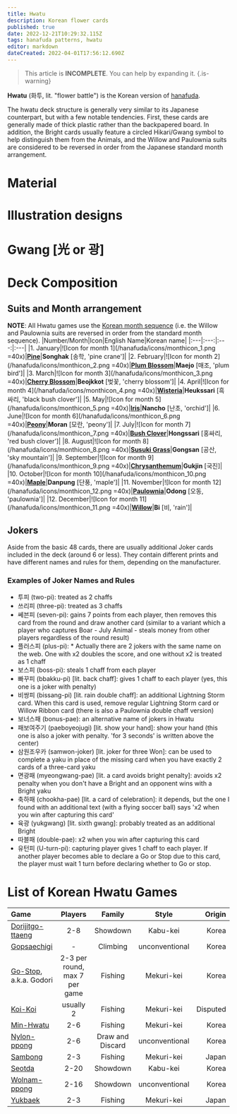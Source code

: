 ```yaml
---
title: Hwatu
description: Korean flower cards
published: true
date: 2022-12-21T10:29:32.115Z
tags: hanafuda patterns, hwatu
editor: markdown
dateCreated: 2022-04-01T17:56:12.690Z
---
```


> This article is **INCOMPLETE**. You can help by expanding it.
{.is-warning}

**Hwatu** (화투, lit. "flower battle") is the Korean version of [hanafuda](/en/hanafuda). 

The hwatu deck structure is generally very similar to its Japanese counterpart, but with a few notable tendencies. First, these cards are generally made of thick plastic rather than the backpapered board. In addition, the Bright cards usually feature a circled Hikari/Gwang symbol to help distinguish them from the Animals, and the Willow and Paulownia suits are considered to be reversed in order from the Japanese standard month arrangement.

# Material


# Illustration designs

# Gwang [光 or 광]

# Deck Composition

## Suits and Month arrangement
**NOTE**: All Hwatu games use the [Korean month sequence](/en/hanafuda/suits#arrangement-of-suits) (i.e. the Willow and Paulownia suits are reversed in order from the standard month sequence).
|Number/Month|Icon|English Name|Korean name|
|:---|:---:|:---:|:---|
|1. January|![Icon for month 1](/hanafuda/icons/monthicon_1.png =40x)|[**Pine**](/en/hanafuda/suits/pine)|**Songhak** [송학, 'pine crane']|
|2. February|![Icon for month 2](/hanafuda/icons/monthicon_2.png =40x)|[**Plum Blossom**](/en/hanafuda/suits/plum-blossom)|**Maejo** [매조, 'plum bird']|
|3. March|![Icon for month 3](/hanafuda/icons/monthicon_3.png =40x)|[**Cherry Blossom**](/en/hanafuda/suits/cherry-blossom)|**Beojkkot** [벚꽃, 'cherry blossom']|
|4. April|![Icon for month 4](/hanafuda/icons/monthicon_4.png =40x)|[**Wisteria**](/en/hanafuda/suits/wisteria)|**Heukssari** [흑싸리, 'black bush clover']|
|5. May|![Icon for month 5](/hanafuda/icons/monthicon_5.png =40x)|[**Iris**](/en/hanafuda/suits/iris)|**Nancho** [난초, 'orchid']|
|6. June|![Icon for month 6](/hanafuda/icons/monthicon_6.png =40x)|[**Peony**](/en/hanafuda/suits/peony)|**Moran** [모란, 'peony']|
|7. July|![Icon for month 7](/hanafuda/icons/monthicon_7.png =40x)|[**Bush Clover**](/en/hanafuda/suits/bush-clover)|**Hongssari** [홍싸리, 'red bush clover']|
|8. August|![Icon for month 8](/hanafuda/icons/monthicon_8.png =40x)|[**Susuki Grass**](/en/hanafuda/suits/susuki-grass)|**Gongsan** [공산, 'sky mountain']|
|9. September|![Icon for month 9](/hanafuda/icons/monthicon_9.png =40x)|[**Chrysanthemum**](/en/hanafuda/suits/chrysanthemum)|**Gukjin** [국진]|
|10. October|![Icon for month 10](/hanafuda/icons/monthicon_10.png =40x)|[**Maple**](/en/hanafuda/suits/maple)|**Danpung** [단풍, 'maple']|
|11. November|![Icon for month 12](/hanafuda/icons/monthicon_12.png =40x)|[**Paulownia**](/en/hanafuda/suits/paulownia)|**Odong** [오동, 'paulownia']|
|12. December|![Icon for month 11](/hanafuda/icons/monthicon_11.png =40x)|[**Willow**](/en/hanafuda/suits/willow)|**Bi** [비, 'rain']|

## Jokers
Aside from the basic 48 cards, there are usually additional Joker cards included in the deck (around 6 or less). They contain different prints and have different names and rules for them, depending on the manufacturer.
### Examples of Joker Names and Rules
- 투피 (two-pi): treated as 2 chaffs
- 쓰리피 (three-pi): treated as 3 chaffs
- 쎄븐피 (seven-pi): gains 7 points from each player, then removes this card from the round and draw another card (similar to a variant which a player who captures Boar - July Animal - steals money from other players regardless of the round result)
- 플러스피 (plus-pi): * Actually there are 2 jokers with the same name on the web. One with x2 doubles the score, and one without x2 is treated as 1 chaff
- 보스피 (boss-pi): steals 1 chaff from each player
- 빠꾸피 (bbakku-pi) [lit. back chaff]: gives 1 chaff to each player (yes, this one is a joker with penalty)
- 비쌍피 (bissang-pi) [lit. rain double chaff]: an additional Lightning Storm card. When this card is used, remove regular Lightning Storm card or Willow Ribbon card (there is also a Paulownia double chaff version)
- 보너스패 (bonus-pae): an alternative name of jokers in Hwatu
- 패보여주기 (paeboyeojugi) [lit. show your hand]: show your hand (this one is also a joker with penalty. 'for 3 seconds' is written above the center)
- 삼원조우카 (samwon-joker) [lit. joker for three Won]: can be used to complete a yaku in place of the missing card when you have exactly 2 cards of a three-card yaku
- 면광패 (myeongwang-pae) [lit. a card avoids bright penalty]: avoids x2 penalty when you don't have a Bright and an opponent wins with a Bright yaku
- 축하패 (chookha-pae) [lit. a card of celebration]: it depends, but the one I found with an additional text (with a flying soccer ball) says 'x2 when you win after capturing this card'
- 육광 (yukgwang) [lit. sixth gwang]: probably treated as an additional Bright
- 따블패 (double-pae): x2 when you win after capturing this card
- 유턴피 (U-turn-pi): capturing player gives 1 chaff to each player. If another player becomes able to declare a Go or Stop due to this card, the player must wait 1 turn before declaring whether to Go or stop.



# List of Korean Hwatu Games
|Game|Players|Family|Style|Origin|
|:---|:---:|:---:|:---:|---:|
|[Dorijitgo-ttaeng](/en/hanafuda/games/seotda#dorijitgo-ttaeng)|2-8|Showdown|Kabu-kei|Korea|
|[Gopsaechigi](/en/kabufuda/games/gopsaechigi)|-|Climbing|unconventional|Korea|
|[Go-Stop](/en/hanafuda/games/go-stop), a.k.a. Godori|2-3 per round, max 7 per game|Fishing|Mekuri-kei|Korea|
|[Koi-Koi](/en/hanafuda/games/koi-koi)|usually 2|Fishing|Mekuri-kei|Disputed|
|[Min-Hwatu](/en/hanafuda/games/minhwatu)|2-6|Fishing|Mekuri-kei|Korea|
|[Nylon-ppong](/en/hanafuda/games/nylon-ppong)|2-6|Draw and Discard|unconventional|Korea|
|[Sambong](/en/hanafuda/games/roppyakken#korean-variants)|2-3|Fishing|Mekuri-kei|Japan|
|[Seotda](/en/hanafuda/games/seotda)|2-20|Showdown|Kabu-kei|Korea|
|[Wolnam-ppong](/en/hanafuda/games/wolnamppong)|2-16|Showdown|unconventional|Korea|
|[Yukbaek](/en/hanafuda/games/roppyakken#korean-variants)|2-3|Fishing|Mekuri-kei|Japan|